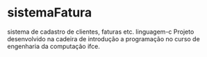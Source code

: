 # sistemaFatura
sistema de cadastro de clientes, faturas etc. linguagem-c
Projeto desenvolvido na cadeira de introdução a programação no curso de engenharia da computação ifce.
